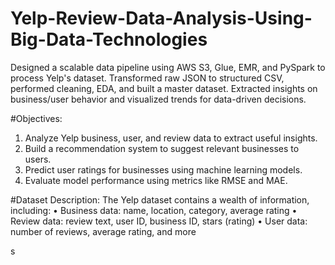 # Yelp-Review-Data-Analysis-Using-Big-Data-Technologies
Designed a scalable data pipeline using AWS S3, Glue, EMR, and PySpark to process Yelp's dataset. Transformed raw JSON to structured CSV, performed cleaning, EDA, and built a master dataset. Extracted insights on business/user behavior and visualized trends for data-driven decisions.


#Objectives:
1.	Analyze Yelp business, user, and review data to extract useful insights.
2.	Build a recommendation system to suggest relevant businesses to users.
3.	Predict user ratings for businesses using machine learning models.
4.	Evaluate model performance using metrics like RMSE and MAE.

#Dataset Description:
The Yelp dataset contains a wealth of information, including:
•	Business data: name, location, category, average rating
•	Review data: review text, user ID, business ID, stars (rating)
•	User data: number of reviews, average rating, and more

s